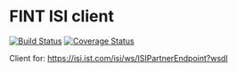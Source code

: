 # FINT ISI client

[![Build Status](https://travis-ci.org/FINTlibs/fint-isiclient.svg?branch=master)](https://travis-ci.org/FINTlibs/fint-isiclient)
[![Coverage Status](https://coveralls.io/repos/github/FINTlibs/fint-isiclient/badge.svg?branch=master)](https://coveralls.io/github/FINTlibs/fint-isiclient?branch=master)

Client for:
https://isi.ist.com/isi/ws/ISIPartnerEndpoint?wsdl